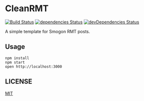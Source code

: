 # CleanRMT

[![Build Status](https://travis-ci.org/TheFenderStory/CleanRMT.svg?branch=master)](https://travis-ci.org/TheFenderStory/CleanRMT)
[![dependencies Status](https://david-dm.org/thefenderstory/cleanrmt/status.svg)](https://david-dm.org/thefenderstory/cleanrmt)
[![devDependencies Status](https://david-dm.org/thefenderstory/cleanrmt/dev-status.svg)](https://david-dm.org/thefenderstory/cleanrmt?type=dev)

A simple template for Smogon RMT posts.

## Usage

```
npm install
npm start
open http://localhost:3000
```

## LICENSE

[MIT](LICENSE)
